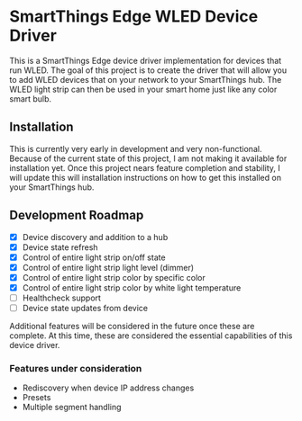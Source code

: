 # SmartThings Edge WLED Device Driver
This is a SmartThings Edge device driver implementation for devices that run WLED. The goal of this project is to create the driver that will allow you to add WLED devices that on your network to your SmartThings hub. The WLED light strip can then be used in your smart home just like any color smart bulb.

## Installation
This is currently very early in development and very non-functional. Because of the current state of this project, I am not making it available for installation yet. Once this project nears feature completion and stability, I will update this will installation instructions on how to get this installed on your SmartThings hub.

## Development Roadmap
- [x] Device discovery and addition to a hub
- [x] Device state refresh
- [x] Control of entire light strip on/off state
- [x] Control of entire light strip light level (dimmer)
- [x] Control of entire light strip color by specific color
- [x] Control of entire light strip color by white light temperature
- [ ] Healthcheck support
- [ ] Device state updates from device

Additional features will be considered in the future once these are complete. At this time, these are considered the essential capabilities of this device driver.

### Features under consideration
- Rediscovery when device IP address changes
- Presets
- Multiple segment handling